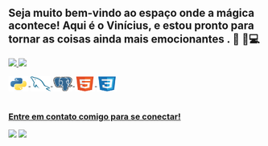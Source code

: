 ## Seja muito bem-vindo ao espaço onde a mágica acontece! Aqui é o Vinícius, e estou pronto para tornar as coisas ainda mais emocionantes . 🚀 🐍💻

 <div>
   <a href="https://github.com/Vinicius-Eira">
   <img height="180em" src="https://github-readme-stats.vercel.app/api?username=Vinicius-Eira&show_icons=true&theme=tokyonight&include_all_commits=true&count_private=true"/>
   <img height="180em" src="https://github-readme-stats.vercel.app/api/top-langs/?username=Vinicius-Eira&layout=compact&langs_count=6&theme=tokyonight"/>
</div>
    
<div style="display: inline_block"><br>
  <img align="center" alt="Python" height="30" width="40" src="https://raw.githubusercontent.com/devicons/devicon/master/icons/python/python-original.svg">
  <img align="center" alt="SQL" height="30" width="40" src="https://raw.githubusercontent.com/devicons/devicon/master/icons/mysql/mysql-original.svg">
  <img align="center" alt="Banco de Dados" height="30" width="40" src="https://raw.githubusercontent.com/devicons/devicon/master/icons/postgresql/postgresql-original.svg">
    <img align="center" alt="HTML" height="30" width="40" src="https://raw.githubusercontent.com/devicons/devicon/master/icons/html5/html5-original.svg">
  <img align="center" alt="CSS" height="30" width="40" src="https://raw.githubusercontent.com/devicons/devicon/master/icons/css3/css3-original.svg">
</div>

 
<br>
 
### Entre em contato comigo para se conectar!
 
<div> 
   <a href="mailto:viniciusantos.eira@gmail.com" target="_blank"><img src="https://img.shields.io/badge/-📧%20Gmail-%23333?style=for-the-badge&logo=gmail&logoColor=white"></a>
   <a href="https://www.linkedin.com/in/vinícius-eira/" target="_blank"><img src="https://img.shields.io/badge/-🔗%20LinkedIn-%230077B5?style=for-the-badge&logo=linkedin&logoColor=white"></a>
</div>


